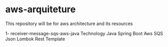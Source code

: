 # aws-arquiteture
This repository will be for aws architecture and its resources


1- receiver-message-sqs-aws-java
Technology
Java
Spring Boot
Aws SQS
Json
Lombok
Rest Template
